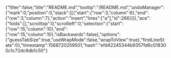 {"filter":false,"title":"README.md","tooltip":"/README.md","undoManager":{"mark":0,"position":0,"stack":[[{"start":{"row":3,"column":6},"end":{"row":3,"column":7},"action":"insert","lines":["a"],"id":266}]]},"ace":{"folds":[],"scrolltop":0,"scrollleft":0,"selection":{"start":{"row":15,"column":10},"end":{"row":15,"column":10},"isBackwards":false},"options":{"guessTabSize":true,"useWrapMode":false,"wrapToView":true},"firstLineState":0},"timestamp":1568720259501,"hash":"efd42245344b9357fd6c018300c1c72dc9db1c50"}
